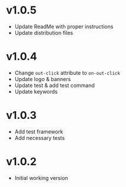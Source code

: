 # v1.0.5
- Update ReadMe with proper instructions
- Update distribution files

# v1.0.4
- Change `out-click` attribute to `on-out-click`
- Update logo & banners
- Update test & add test command
- Update keywords

# v1.0.3
- Add test framework
- Add necessary tests

# v1.0.2
- Initial working version
